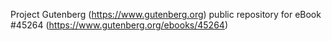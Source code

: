 Project Gutenberg (https://www.gutenberg.org) public repository for eBook #45264 (https://www.gutenberg.org/ebooks/45264)
